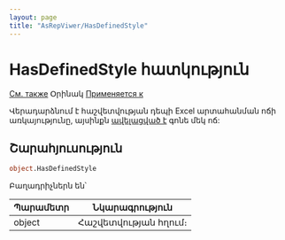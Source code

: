 ```yaml
---
layout: page
title: "AsRepViwer/HasDefinedStyle"
---
```



# HasDefinedStyle հատկություն
 
[См. также](../AsRepViewer.html) Օրինակ [Применяется к](../AsRepViewer.html) 


Վերադարձնում է հաշվետվության  դեպի Excel արտահանման ոճի առկայությունը, այսինքն [ավելացված է](AddExportStyle.md) գոնե մեկ ոճ: 

## Շարահյուսություն 

``` vb
object.HasDefinedStyle
```

Բաղադրիչներն են՝ 


| Պարամետր | Նկարագրություն |
|--|--|
| object | Հաշվետվության հղում։  |
